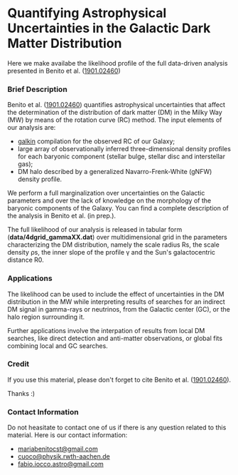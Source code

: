 # Quantifying Astrophysical Uncertainties in the Galactic Dark Matter Distribution 

Here we make availabe the likelihood profile of the full data-driven analysis presented in Benito et al. ([1901.02460](https://arxiv.org/abs/1901.02460))

### Brief Description

Benito et al. ([1901.02460](https://arxiv.org/abs/1901.02460)) quantifies astrophysical uncertainties that affect the determination of the distribution of dark matter (DM) in the Milky Way (MW) by means of the rotation curve (RC) method.
The input elements of our analysis are:
* [galkin](https://github.com/galkintool/galkin) compilation for the observed RC of our Galaxy;
* large array of observationally inferred three-dimensional density profiles for each baryonic component (stellar bulge, stellar disc and interstellar gas);
* DM halo described by a generalized Navarro-Frenk-White (gNFW) density profile.

We perform a full marginalization over uncertainties on the Galactic parameters and over the lack of knowledge on the morphology of the baryonic components of the Galaxy. You can find a complete description of the analysis in Benito et al. (in prep.).


The full likelihood of our analysis is released in tabular form (**data/4dgrid_gammaXX.dat**) over multidimensional grid in the parameters characterizing the DM distribution, namely the scale radius Rs, the scale density ρs, the inner slope of the profile γ and the Sun's galactocentric distance R0.

### Applications

The likelihood can be used to include the effect of uncertainties in the DM distribution in the MW while interpreting results of searches for an indirect DM signal in gamma-rays or neutrinos, from the Galactic center (GC), or the halo region surrounding it.

Further applications involve the interpation of results from local DM searches, like direct detection and anti-matter observations, or global fits combining local and GC searches.

### Credit

If you use this material, please don't forget to cite Benito et al. ([1901.02460](https://arxiv.org/abs/1901.02460)). 

Thanks :)

### Contact Information

Do not heasitate to contact one of us if there is any question related to this material. 
Here is our contact information:
* mariabenitocst@gmail.com
* cuoco@physik.rwth-aachen.de
* fabio.iocco.astro@gmail.com
